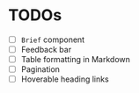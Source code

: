 # TODOs

- [ ] `Brief` component
- [ ] Feedback bar
- [ ] Table formatting in Markdown
- [ ] Pagination
- [ ] Hoverable heading links
